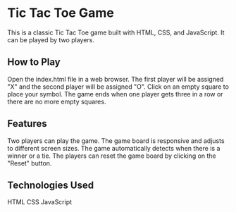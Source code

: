 # Tic Tac Toe Game

This is a classic Tic Tac Toe game built with HTML, CSS, and JavaScript. It can be played by two players.

## How to Play

Open the index.html file in a web browser.
The first player will be assigned "X" and the second player will be assigned "O".
Click on an empty square to place your symbol.
The game ends when one player gets three in a row or there are no more empty squares.

## Features

Two players can play the game.
The game board is responsive and adjusts to different screen sizes.
The game automatically detects when there is a winner or a tie.
The players can reset the game board by clicking on the "Reset" button.

## Technologies Used

HTML
CSS
JavaScript
